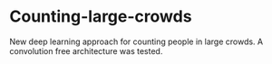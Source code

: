# Counting-large-crowds

New deep learning approach for counting people in large crowds. A convolution free architecture was tested.
